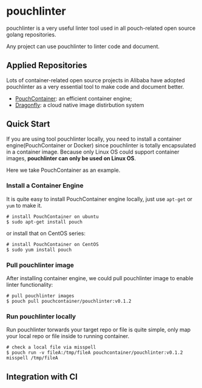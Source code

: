 # pouchlinter

pouchlinter is a very useful linter tool used in all pouch-related open source golang repositories.

Any project can use pouchlinter to linter code and document.

## Applied Repositories

Lots of container-related open source projects in Alibaba have adopted pouchlinter as a very essential tool to make code and document better. 

* [PouchContainer](https://github.com/alibaba/pouch): an efficient container engine;
* [Dragonfly](https://github.com/alibaba/Dragonfly): a cloud native image distirbution system

## Quick Start

If you are using tool pouchlinter locally, you need to install a container engine(PouchContainer or Docker) since pouchlinter is totally encapsulated in a container image. Because only Linux OS could support container images, **pouchlinter can only be used on Linux OS**.

Here we take PouchContainer as an example.

### Install a Container Engine

It is quite easy to install PouchContainer engine locally, just use `apt-get` or `yum` to make it.

```shell
# install PouchContainer on ubuntu
$ sudo apt-get install pouch
```

or install that on CentOS series:

```shell
# install PouchContainer on CentOS
$ sudo yum install pouch
```

### Pull pouchlinter image

After installing container engine, we could pull pouchlinter image to enable linter functionality:

```shell
# pull pouchlinter images
$ pouch pull pouchcontainer/pouchlinter:v0.1.2
```

### Run pouchlinter locally

Run pouchlinter torwards your target repo or file  is quite simple, only map your local repo or file inside to running container.

``` shell
# check a local file via misspell
$ pouch run -v fileA:/tmp/fileA pouchcontainer/pouchlinter:v0.1.2 misspell /tmp/fileA
```

## Integration with CI 


